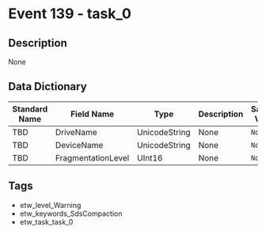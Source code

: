 # Event 139 - task_0

## Description
None

## Data Dictionary
|Standard Name|Field Name|Type|Description|Sample Value|
|---|---|---|---|---|
|TBD|DriveName|UnicodeString|None|`None`|
|TBD|DeviceName|UnicodeString|None|`None`|
|TBD|FragmentationLevel|UInt16|None|`None`|

## Tags
* etw_level_Warning
* etw_keywords_SdsCompaction
* etw_task_task_0